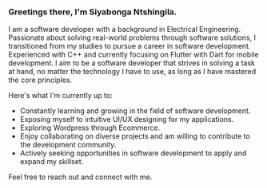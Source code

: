 ### Greetings there, I'm Siyabonga Ntshingila.

I am a software developer with a background in Electrical Engineering. Passionate about solving real-world problems through software solutions, I transitioned from my studies to pursue a career in software development. Experienced with C++ and currently focusing on Flutter with Dart for mobile development. I aim to be a software developer that strives in solving a task at hand, no matter the technology I have to use, as long as I have mastered the core principles. 

Here's what I'm currently up to:
- Constantly learning and growing in the field of software development.
- Exposing myself to intuitive UI/UX designing for my applications.
- Exploring Wordpress through Ecommerce. 
- Enjoy collaborating on diverse projects and am willing to contribute to the development community.
- Actively seeking opportunities in software development to apply and expand my skillset.

Feel free to reach out and connect with me.

